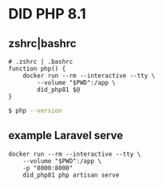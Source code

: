# DID PHP 8.1

## zshrc|bashrc

```
# .zshrc | .bashrc
function php() {
    docker run --rm --interactive --tty \
        --volume "$PWD":/app \
        did_php81 $@
}
```

```bash
$ php --version
```

## example Laravel serve
```
docker run --rm --interactive --tty \
    --volume "$PWD":/app \
    -p "8000:8000"
    did_php81 php artisan serve
```
